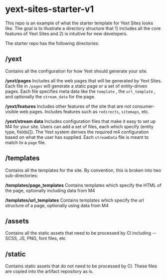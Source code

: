 # yext-sites-starter-v1

This repo is an example of what the starter template for Yext Sites looks like. The goal is to illustrate a directory structure that 1) includes all the core features of Yext Sites and 2) is intuitive for new developers.  

The starter repo has the following directories:  

## /yext 
Contains all the configuration for how Yext should generate your site. 

**/yext/pages** 
Includes all the web pages that will be generated by Yext Sites. Each file in `/pages` will generate a static page or a set of entity-driven pages. Each file specifies meta data like the `template` , the `url_template` , and optionally the `stream_data` for the page.  

**/yext/features** 
Includes other features of the site that are not consumer-visible web pages. Includes features such as `redirects`, `sitemaps`, etc. 

**/yext/stream data**
Includes configuration files that make it easy to set up M4 for your site. Users can add a set of files, each which specify (entity type, fields[]). The Yext system derives the required m4 configuration based on what the user has supplied. Each `streamData` file is meant to match to a `page` file.  

## /templates 
Contains all the templates for the site. By convention, this is broken into two sub-directories:  

**/templates/page_templates** 
Contains templates which specify the HTML of the page, optionally including data from M4 

**/templates/url_templates** 
Contains templates which specify the url structure of a page, optionally using data from M4

## /assets 
Contains all the static assets that need to be processed by CI including -- SCSS, JS, PNG, font files, etc 

## /static
Contains static assets that do not need to be processed by CI. These files are copied into the artifact repository as is. 




